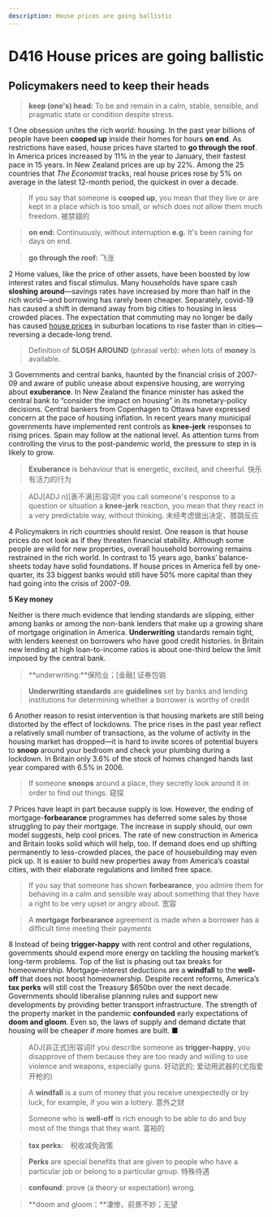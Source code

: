 ```yaml
---
description: House prices are going ballistic
---
```




# D416 House prices are going ballistic

## Policymakers need to keep their heads

> **keep (one's) head:** To be and remain in a calm, stable, sensible, and pragmatic state or condition despite stress. 



1 One obsession unites the rich world: housing. In the past year billions of people have been **cooped up** inside their homes for hours **on end**. As restrictions have eased, house prices have started to **go through the roof**. In America prices increased by 11% in the year to January, their fastest pace in 15 years. In New Zealand prices are up by 22%. Among the 25 countries that *The Economist* tracks, real house prices rose by 5% on average in the latest 12-month period, the quickest in over a decade.

> If you say that someone is **cooped up**, you mean that they live or are kept in a place which is too small, or which does not allow them much freedom. 被禁锢的

> **on end:** Continuously, without interruption **e.g.** It's been raining for days on end. 

> **go through the roof:** 飞涨



2 Home values, like the price of other assets, have been boosted by low interest rates and fiscal stimulus. Many households have spare cash **sloshing** **around**—savings rates have increased by more than half in the rich world—and borrowing has rarely been cheaper. Separately, covid-19 has caused a shift in demand away from big cities to housing in less crowded places. The expectation that commuting may no longer be daily has caused [house prices](https://www.economist.com/finance-and-economics/2021/04/08/house-prices-in-the-rich-world-are-booming) in suburban locations to rise faster than in cities—reversing a decade-long trend.

> Definition of **SLOSH AROUND** (phrasal verb): when lots of **money** is available.



3 Governments and central banks, haunted by the financial crisis of 2007-09 and aware of public unease about expensive housing, are worrying about **exuberance**. In New Zealand the finance minister has asked the central bank to “consider the impact on housing” in its monetary-policy decisions. Central bankers from Copenhagen to Ottawa have expressed concern at the pace of housing inflation. In recent years many municipal governments have implemented rent controls as **knee-jerk** responses to rising prices. Spain may follow at the national level. As attention turns from controlling the virus to the post-pandemic world, the pressure to step in is likely to grow.

> **Exuberance** is behaviour that is energetic, excited, and cheerful. 快乐有活力的行为

> ADJ[ADJ n][表不满]形容词If you call someone's response to a question or situation a **knee-jerk** reaction, you mean that they react in a very predictable way, without thinking. 未经考虑做出决定、膝跳反应



4 Policymakers in rich countries should resist. One reason is that house prices do not look as if they threaten financial stability. Although some people are wild for new properties, overall household borrowing remains restrained in the rich world. In contrast to 15 years ago, banks’ balance-sheets today have solid foundations. If house prices in America fell by one-quarter, its 33 biggest banks would still have 50% more capital than they had going into the crisis of 2007-09.



**5 Key money**

Neither is there much evidence that lending standards are slipping, either among banks or among the non-bank lenders that make up a growing share of mortgage origination in America. **Underwriting** standards remain tight, with lenders keenest on borrowers who have good credit histories. In Britain new lending at high loan-to-income ratios is about one-third below the limit imposed by the central bank.

> **underwriting:**保险业；[金融] 证券包销

> **Underwriting standards** are **guidelines** set by banks and lending institutions for determining whether a borrower is worthy of credit



6 Another reason to resist intervention is that housing markets are still being distorted by the effect of lockdowns. The price rises in the past year reflect a relatively small number of transactions, as the volume of activity in the housing market has dropped—it is hard to invite scores of potential buyers to **snoop** around your bedroom and check your plumbing during a lockdown. In Britain only 3.6% of the stock of homes changed hands last year compared with 6.5% in 2006.

> If someone **snoops** around a place, they secretly look around it in order to find out things. 窥探



7 Prices have leapt in part because supply is low. However, the ending of mortgage-**forbearance** programmes has deferred some sales by those struggling to pay their mortgage. The increase in supply should, our own model suggests, help cool prices. The rate of new construction in America and Britain looks solid which will help, too. If demand does end up shifting permanently to less-crowded places, the pace of housebuilding may even pick up. It is easier to build new properties away from America’s coastal cities, with their elaborate regulations and limited free space.

> If you say that someone has shown **forbearance**, you admire them for behaving in a calm and sensible way about something that they have a right to be very upset or angry about. 宽容

> A **mortgage forbearance** agreement is made when a borrower has a difficult time meeting their payments



8 Instead of being **trigger-happy** with rent control and other regulations, governments should expend more energy on tackling the housing market’s long-term problems. Top of the list is phasing out tax breaks for homeownership. Mortgage-interest deductions are a **windfall** to the **well-off** that does not boost homeownership. Despite recent reforms, America’s **tax perks** will still cost the Treasury $650bn over the next decade. Governments should liberalise planning rules and support new developments by providing better transport infrastructure. The strength of the property market in the pandemic **confounded** early expectations of **doom and gloom**. Even so, the laws of supply and demand dictate that housing will be cheaper if more homes are built. ■

> ADJ[非正式]形容词If you describe someone as **trigger-happy**, you disapprove of them because they are too ready and willing to use violence and weapons, especially guns. 好动武的; 爱动用武器的(尤指爱开枪的)

> A **windfall** is a sum of money that you receive unexpectedly or by luck, for example, if you win a lottery. 意外之财

> Someone who is **well-off** is rich enough to be able to do and buy most of the things that they want. 富裕的

>  **tax perks:**　税收减免政策

> **Perks** are special benefits that are given to people who have a particular job or belong to a particular group. 特殊待遇

> **confound**: prove (a theory or expectation) wrong.

> **doom and gloom：**凄惨，前景不妙；无望





